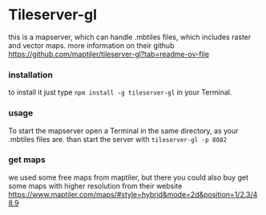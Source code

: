 # Tileserver-gl

this is a mapserver, which can handle .mbtiles files, which includes raster and vector maps.
more information on their github https://github.com/maptiler/tileserver-gl?tab=readme-ov-file

### installation

to install it just type ```npm install -g tileserver-gl``` in your Terminal.

### usage

To start the mapserver open a Terminal in the same directory, as your .mbtiles files are. than start the server with ```tileserver-gl -p 8082```

### get maps

we used some free maps from maptiler, but there you could also buy get some maps with higher resolution from their website https://www.maptiler.com/maps/#style=hybrid&mode=2d&position=1/2.3/48.9